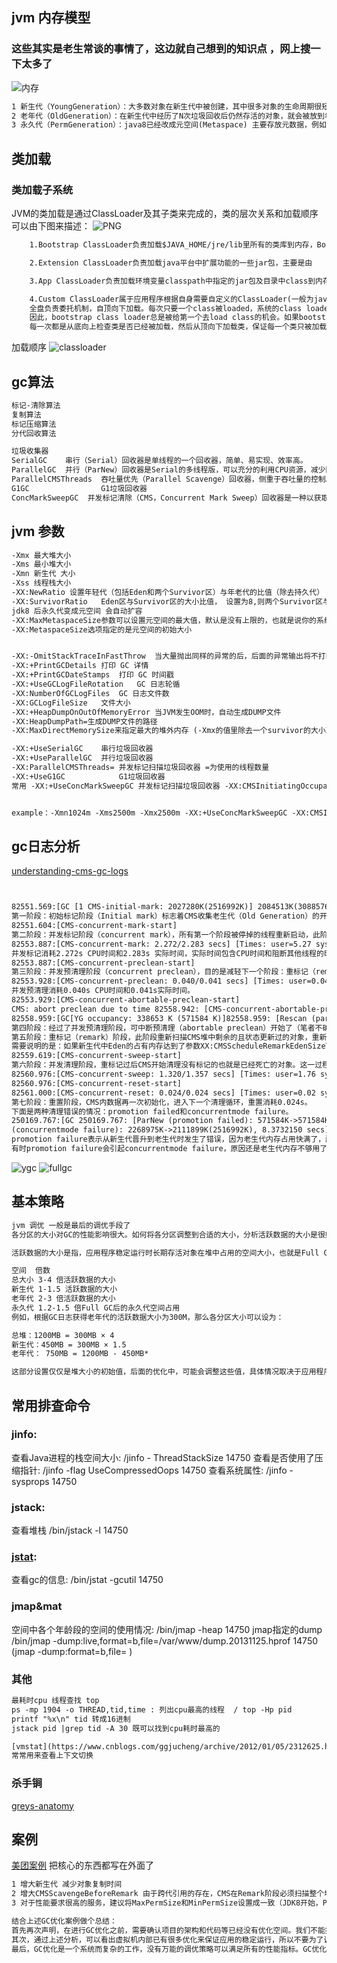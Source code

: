 ## jvm 内存模型
### 这些其实是老生常谈的事情了，这边就自己想到的知识点 ，网上搜一下太多了
![内存](https://github.com/smartxing/study/blob/master/image/vm.png)
 ```html
 1 新生代（YoungGeneration）：大多数对象在新生代中被创建，其中很多对象的生命周期很短。每次新生代的垃圾回收（又称Minor GC）后只有少量对象存活，所以选用复制算法，只需要少量的复制成本就可以完成回收。新生代内又分三个区：一个Eden区，两个Survivor区（一般而言），大部分对象在Eden区中生成。当Eden区满时，还存活的对象将被复制到两个Survivor区（中的一个）。当这个Survivor区满时，此区的存活且不满足“晋升”条件的对象将被复制到另外一个Survivor区。对象每经历一次Minor GC，年龄加1，达到“晋升年龄阈值”后，被放到老年代，这个过程也称为“晋升”。显然，“晋升年龄阈值”的大小直接影响着对象在新生代中的停留时间，在Serial和ParNew GC两种回收器中，“晋升年龄阈值”通过参数MaxTenuringThreshold设定，默认值为15。             
 2 老年代（OldGeneration）：在新生代中经历了N次垃圾回收后仍然存活的对象，就会被放到年老代，该区域中对象存活率高。老年代的垃圾回收（又称Major GC）通常使用“标记-清理”或“标记-整理”算法。整堆包括新生代和老年代的垃圾回收称为Full GC（HotSpot VM里，除了CMS之外，其它能收集老年代的GC都会同时收集整个GC堆，包括新生代）。               
 3 永久代（PermGeneration）：java8已经改成元空间(Metaspace) 主要存放元数据，例如Class、Method的元信息，与垃圾回收要回收的Java对象关系不大。相对于新生代和年老代来说，该区域的划分对垃圾回收影响比较小。              
```
## 类加载
### 类加载子系统
JVM的类加载是通过ClassLoader及其子类来完成的，类的层次关系和加载顺序可以由下图来描述：
![PNG](https://github.com/smartxing/study/blob/master/image/apploader.png)

```html
    1.Bootstrap ClassLoader负责加载$JAVA_HOME/jre/lib里所有的类库到内存，Bootstrap ClassLoader是JVM级别的，由C++实现，不是ClassLoader的子类，开发者也无法直接获取到启动类加载器的引用，所以不允许直接通过引用进行操作。

    2.Extension ClassLoader负责加载java平台中扩展功能的一些jar包，主要是由    sun.misc.Launcher$ExtClassLoader实现的，是一个java类，继承自URLClassLoader超类。它将负责%JRE_HOME/lib/ext目录下的jar和class加载到内存，开发者可以直接使用该加载器。

    3.App ClassLoader负责加载环境变量classpath中指定的jar包及目录中class到内存中，开发者也可以直接使用系统类加载器。

    4.Custom ClassLoader属于应用程序根据自身需要自定义的ClassLoader(一般为java.lang.ClassLoader的子类)在程序运行期间，通过java.lang.ClassLoader的子类动态加载class文件，体现java动态实时类装入特性，如tomcat、jboss都会根据j2ee规范自行实现ClassLoader。自定义ClassLoader在某些应用场景还是比较适用，特别是需要灵活地动态加载class的时候。
    全盘负责委托机制，自顶向下加载。每次只要一个class被loaded，系统的class loader就首先被调用。然而它不会立即去load这个这个类。取而代之的是，他会把这个task委托给他的parent class loader，也就是extension class loader;同样的，extension class loader也会委托给它的parent class loader也就是bootstrap class loader。
    因此，bootstrap class loader总是被给第一个去load class的机会。如果bootstrap class loader找不到类的话，那么extension class loader将会load，如果extension class loader也没有找到对应的类的话，system class loader将会执行这个task，如果system class loader也没有找到的话，java.lang.ClassNotFoundException将会被抛出。另外一个原因是避免了重复加载类，
    每一次都是从底向上检查类是否已经被加载，然后从顶向下加载类，保证每一个类只被加载一次。
```
加载顺序
![classloader](https://github.com/smartxing/study/blob/master/image/classloader.png)

## gc算法
```html
标记-清除算法
复制算法
标记压缩算法
分代回收算法

垃圾收集器
SerialGC    串行（Serial）回收器是单线程的一个回收器，简单、易实现、效率高。
ParallelGC  并行（ParNew）回收器是Serial的多线程版，可以充分的利用CPU资源，减少回收的时间。    
ParallelCMSThreads  吞吐量优先（Parallel Scavenge）回收器，侧重于吞吐量的控制。
G1GC                G1垃圾回收器
ConcMarkSweepGC  并发标记清除（CMS，Concurrent Mark Sweep）回收器是一种以获取最短回收停顿时间为目标的回收器，该回收器是基于“标记-清除”算法实现的               

```
##  jvm 参数
```html
-Xmx 最大堆大小
-Xms 最小堆大小
-Xmn 新生代 大小
-Xss 线程栈大小
-XX:NewRatio 设置年轻代（包括Eden和两个Survivor区）与年老代的比值（除去持久代）
-XX:SurvivorRatio   Eden区与Survivor区的大小比值， 设置为8,则两个Survivor区与一个Eden区的比值为2:8,一个Survivor区占整个年轻代的1/10
jdk8 后永久代变成元空间 会自动扩容 
-XX:MaxMetaspaceSize参数可以设置元空间的最大值，默认是没有上限的，也就是说你的系统内存上限是多少它就是多少。
-XX:MetaspaceSize选项指定的是元空间的初始大小


-XX:-OmitStackTraceInFastThrow  当大量抛出同样的异常的后，后面的异常输出将不打印堆栈
-XX:+PrintGCDetails 打印 GC 详情
-XX:+PrintGCDateStamps  打印 GC 时间戳
-XX:+UseGCLogFileRotation   GC 日志轮循
-XX:NumberOfGCLogFiles  GC 日志文件数
-XX:GCLogFileSize   文件大小
-XX:+HeapDumpOnOutOfMemoryError 当JVM发生OOM时，自动生成DUMP文件
-XX:HeapDumpPath=生成DUMP文件的路径
-XX:MaxDirectMemorySize来指定最大的堆外内存 (-Xmx的值里除去一个survivor的大小就是默认的堆外内存的大小了)

-XX:+UseSerialGC    串行垃圾回收器
-XX:+UseParallelGC  并行垃圾回收器
-XX:ParallelCMSThreads= 并发标记扫描垃圾回收器 =为使用的线程数量
-XX:+UseG1GC            G1垃圾回收器
常用 -XX:+UseConcMarkSweepGC 并发标记扫描垃圾回收器 -XX:CMSInitiatingOccupancyFraction=70 -XX:+ExplicitGCInvokesConcurrent  只有在cms下才生效，不是触发一个 完全stop-the-world的full GC，而是一次并发GC周期（注：一次并发周期其实就是在CMS下的一次gc,CMS只能用在full gc 中，所以，也是一次full gc 只不过效率比较高罢了）。


example：-Xmn1024m -Xms2500m -Xmx2500m -XX:+UseConcMarkSweepGC -XX:CMSInitiatingOccupancyFraction=70 -XX:MaxDirectMemorySize=256m -XX:+UseCMSInitiatingOccupancyOnly -XX:SurvivorRatio=8 -XX:+ExplicitGCInvokesConcurrent -XX:MetaspaceSize=128m -XX:MaxMetaspaceSize=256m -XX:-OmitStackTraceInFastThrow -XX:+PrintGCDetails -XX:+PrintGCDateStamps -Xloggc:/var/www/logs/gc-%%t.log -XX:+UseGCLogFileRotation -XX:NumberOfGCLogFiles=5 -XX:GCLogFileSize=10m -XX:+HeapDumpOnOutOfMemoryError -XX:HeapDumpPath=/tmp/log -Djava.io.tmpdir=/tmp                                            

```
## gc日志分析
[understanding-cms-gc-logs](https://blogs.oracle.com/poonam/understanding-cms-gc-logs)

```html


82551.569:[GC [1 CMS-initial-mark: 2027280K(2516992K)] 2084513K(3088576K), 0.0344000secs] [Times: user=0.03 sys=0.01, real=0.03 secs]
第一阶段：初始标记阶段（Initial mark）标志着CMS收集老生代（Old Generation）的开始，所有从根部直接可达的对象会被标记，此时其他线程被阻断，这个阶段称为stop-the-world。此记录中，老生代的大小是2516992K，CMS在占用内存达到2027280K时触发，初始标记引起的pause time是0.0344s。 
82551.604:[CMS-concurrent-mark-start]
第二阶段：并发标记阶段（concurrent mark），所有第一个阶段被停掉的线程重新启动，此阶段内，从第一阶段标记对象出发所有间接可达的对象将被标记。
82553.887:[CMS-concurrent-mark: 2.272/2.283 secs] [Times: user=5.27 sys=0.14, real=2.29secs]
并发标记消耗2.272s CPU时间和2.283s 实际时间，实际时间包含CPU时间和阻断其他线程的时间。
82553.887:[CMS-concurrent-preclean-start]
第三阶段：并发预清理阶段（concurrent preclean），目的是减轻下一个阶段：重标记（remark）的工作量，因为预清理是并发的，而重标记是stop-the-world的，这样可以减小对其他线程的影响。此阶段内，收集器查看在并发标记过程中，CMS堆内得到晋升（promotion）的对象。
82553.928:[CMS-concurrent-preclean: 0.040/0.041 secs] [Times: user=0.04 sys=0.00,real=0.04 secs]
并发预清理消耗0.040s CPU时间和0.041s实际时间。
82553.929:[CMS-concurrent-abortable-preclean-start]
CMS: abort preclean due to time 82558.942: [CMS-concurrent-abortable-preclean: 1.311/5.014secs] [Times: user=1.41 sys=0.05, real=5.01 secs]
82558.959:[GC[YG occupancy: 338653 K (571584 K)]82558.959: [Rescan (parallel) , 0.3058990secs]82559.265: [weak refs processing, 0.0667480 secs]82559.332: [classunloading, 0.0868270 secs]82559.419: [scrub symbol & string tables,0.1176240 secs] [1 CMS-remark: 2027283K(2516992K)] 2365936K(3088576K),0.6602340 secs] [Times: user=4.88 sys=0.37, real=0.66 secs]
第四阶段：经过了并发预清理阶段，可中断预清理（abortable preclean）开始了（笔者不确定这么翻译是否合理）。从上面的记录可以看出，新生代的容量是571584K，新生代占有内存达到338653K时此预清理过程就被中断了，重标记阶段开始，由于重标记是stop-the-world的，所以其他线程被阻断。
第五阶段：重标记（remark）阶段，此阶段重新扫描CMS堆中剩余的且状态更新过的对象，重新从根部遍历，并且执行被引用的对象。这里，重扫描消耗0.3058990s，弱引用对象执行消耗0.667480s，重标记总体消耗了0.6602340s。
需要说明的是：如果新生代中Eden的占有内存达到了参数XX:CMSScheduleRemarkEdenSizeThreschold=<n>的值，可中断预清理就会启动，直到Eden占有内存达到参数XX:CMSScheduleRemarkEdenPenetration=<n>才会结束，所以说它是可以被中断的。如果它执行的时间超过了参数XX:CMSMaxAbortablePrecleanTime的值，无论如何也是会立即停止的。以上这些参数是为了限制预清理执行时间过长，但是预清理减轻了重标记的工作量。
82559.619:[CMS-concurrent-sweep-start]
第六阶段：并发清理阶段，重标记过后CMS开始清理没有标记的也就是已经死亡的对象。这一过程不会阻断其他进程。所用时间如下一条记录所示。
82560.976:[CMS-concurrent-sweep: 1.320/1.357 secs] [Times: user=1.76 sys=0.23, real=1.36secs]
82560.976:[CMS-concurrent-reset-start]
82561.000:[CMS-concurrent-reset: 0.024/0.024 secs] [Times: user=0.02 sys=0.00, real=0.02secs]
第七阶段：重置阶段，CMS内数据再一次初始化，进入下一个清理循环，重置消耗0.024s。
下面是两种清理错误的情况：promotion failed和concurrentmode failure。
250169.767:[GC 250169.767: [ParNew (promotion failed): 571584K->571584K(571584K),0.6487910 secs]250170.416: [CMS250173.050: [CMS-concurrent-mark: 2.887/3.777 secs][Times: user=10.86 sys=0.56, real=3.78 secs]
(concurrentmode failure): 2268975K->2111899K(2516992K), 8.3732150 secs]2766660K->2111899K(3088576K), [CMS Perm : 562899K->562896K(1048576K)],9.0223120 secs] [Times: user=9.78 sys=0.28, real=9.02 secs]
promotion failure表示从新生代晋升到老生代时发生了错误，因为老生代内存占用快满了，所以放不下晋升上来的对象。
有时promotion failure会引起concurrentmode failure，原因还是老生代内存不够用了，这样就引起了Full GC，也就是记录中的CMS Perm，Full GC是一个stop-the-world的过程。
```
![ygc](https://github.com/smartxing/study/blob/master/image/ygc.png)
![fullgc](https://github.com/smartxing/study/blob/master/image/fullgc.png)

## 基本策略
```html
jvm 调优 一般是最后的调优手段了
各分区的大小对GC的性能影响很大。如何将各分区调整到合适的大小，分析活跃数据的大小是很好的切入点。

活跃数据的大小是指，应用程序稳定运行时长期存活对象在堆中占用的空间大小，也就是Full GC后堆中老年代占用空间的大小。可以通过GC日志中Full GC之后老年代数据大小得出，比较准确的方法是在程序稳定后，多次获取GC数据，通过取平均值的方式计算活跃数据的大小。活跃数据和各分区之间的比例关系如下：

空间	倍数
总大小	3-4 倍活跃数据的大小
新生代	1-1.5 活跃数据的大小
老年代	2-3 倍活跃数据的大小
永久代	1.2-1.5 倍Full GC后的永久代空间占用
例如，根据GC日志获得老年代的活跃数据大小为300M，那么各分区大小可以设为：

总堆：1200MB = 300MB × 4
新生代：450MB = 300MB × 1.5
老年代： 750MB = 1200MB - 450MB*

这部分设置仅仅是堆大小的初始值，后面的优化中，可能会调整这些值，具体情况取决于应用程序的特性和需求。

```
## 常用排查命令
### jinfo:
查看Java进程的栈空间大小:               /jinfo - ThreadStackSize 14750
查看是否使用了压缩指针:                 /jinfo -flag UseCompressedOops 14750
查看系统属性:                          /jinfo -sysprops 14750
###  jstack: 
查看堆栈                              /bin/jstack -l 14750
###  [jstat](http://blog.csdn.net/zhaozheng7758/article/details/8623549):
查看gc的信息:                         /bin/jstat -gcutil 14750
###  jmap&mat
空间中各个年龄段的空间的使用情况:        /bin/jmap -heap 14750
jmap指定的dump                       /bin/jmap -dump:live,format=b,file=/var/www/dump.20131125.hprof 14750  (jmap -dump:format=b,file=<filename> <pid>)
### 其他
```html
最耗时cpu 线程查找 top
ps -mp 1904 -o THREAD,tid,time : 列出cpu最高的线程  / top -Hp pid
printf "%x\n" tid 转成16进制
jstack pid |grep tid -A 30 既可以找到cpu耗时最高的

[vmstat](https://www.cnblogs.com/ggjucheng/archive/2012/01/05/2312625.html) 是Virtual Meomory Statistics（虚拟内存统计）的缩写，可对操作系统的虚拟内存、进程、IO读写、CPU活动等进行监视。
常常用来查看上下文切换
```

### 杀手锏
[greys-anatomy](https://github.com/oldmanpushcart/greys-anatomy)



## 案例
[美团案例](https://tech.meituan.com/jvm_optimize.html) 把核心的东西都写在外面了
```html
1 增大新生代 减少对象复制时间
2 增大CMSScavengeBeforeRemark 由于跨代引用的存在，CMS在Remark阶段必须扫描整个堆，同时为了避免扫描时新生代有很多对象，增加了可中断的预清理阶段用来等待Minor GC的发生。只是该阶段有时间限制，如果超时等不到Minor GC，Remark时新生代仍然有很多对象，我们的调优策略是，通过参数强制Remark前进行一次Minor GC，从而降低Remark阶段的时间。
3 对于性能要求很高的服务，建议将MaxPermSize和MinPermSize设置成一致（JDK8开始，Perm区完全消失，转而使用元空间。而元空间是直接存在内存中，不在JVM中），Xms和Xmx也设置为相同，这样可以减少内存自动扩容和收缩带来的性能损失。虚拟机启动的时候就会把参数中所设定的内存全部化为私有，即使扩容前有一部分内存不会被用户代码用到，这部分内存在虚拟机中被标识为虚拟内存，也不会交给其他进程使用

结合上述GC优化案例做个总结：
首先再次声明，在进行GC优化之前，需要确认项目的架构和代码等已经没有优化空间。我们不能指望一个系统架构有缺陷或者代码层次优化没有穷尽的应用，通过GC优化令其性能达到一个质的飞跃。
其次，通过上述分析，可以看出虚拟机内部已有很多优化来保证应用的稳定运行，所以不要为了调优而调优，不当的调优可能适得其反。
最后，GC优化是一个系统而复杂的工作，没有万能的调优策略可以满足所有的性能指标。GC优化必须建立在我们深入理解各种垃圾回收器的基础上，才能有事半功倍的效果。
```
